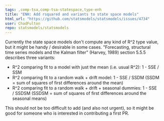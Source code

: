 ```yaml
---
tags: ,comp-tsa,comp-tsa-statespace,type-enh
title: "ENH: Add rsquared and variants to state space models"
html_url: "https://github.com/statsmodels/statsmodels/issues/4734"
user: ChadFulton
repo: statsmodels/statsmodels
---
```


Currently the state space models don't compute any kind of R^2 type value, but it might be handy / desirable in some cases. "Forecasting, structural time series models and the Kalman filter" (Harvey, 1989) section 5.5.5 describes three variants:

- R^2 comparing fit to a model with just the mean (i.e. usual R^2): 1 - SSE / SSM
- R^2 comparing fit to a random walk + drift model: 1 - SSE  / SSDM (SSDM = sum of squares of first differences around the mean)
- R^2 comparing fit to a random walk + drift + seasonal dummies: 1 - SSE / SSDSM (SSDSM = sum of squares of first differences around the seasonal means)

This should not be too difficult to add (and also not urgent), so it might be good for someone who is interested in contributing a first PR.